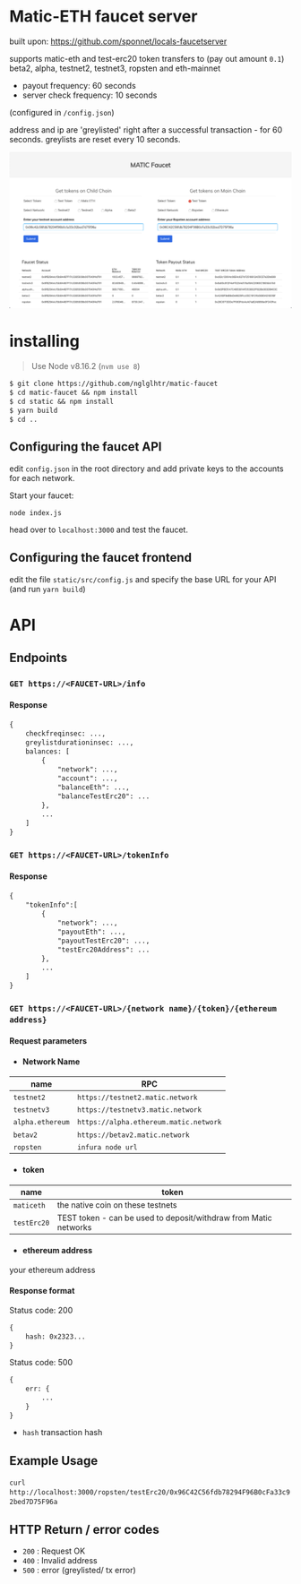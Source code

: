 # Matic-ETH faucet server

built upon: https://github.com/sponnet/locals-faucetserver

supports matic-eth and test-erc20 token transfers to (pay out amount `0.1`) beta2, alpha, testnet2, testnet3, ropsten and eth-mainnet

- payout frequency: 60 seconds
- server check frequency: 10 seconds

(configured in `/config.json`)

address and ip are 'greylisted' right after a successful transaction - for 60 seconds. greylists are reset every 10 seconds.

![screenshot](screen.png)

# installing

> Use Node v8.16.2 (`nvm use 8`)

```
$ git clone https://github.com/nglglhtr/matic-faucet
$ cd matic-faucet && npm install
$ cd static && npm install
$ yarn build
$ cd ..
```

## Configuring the faucet API

edit ```config.json``` in the root directory and add private keys to the accounts for each network.

Start your faucet:

```
node index.js
```
head over to `localhost:3000` and test the faucet.

## Configuring the faucet frontend

edit the file `static/src/config.js` and specify the base URL for your API (and run `yarn build`)

# API


## Endpoints

### ```GET https://<FAUCET-URL>/info```

#### Response
```
{
	checkfreqinsec: ...,
	greylistdurationinsec: ...,
	balances: [
		{
			"network": ...,
			"account": ...,
			"balanceEth": ...,
			"balanceTestErc20": ...
		},
		...
	]
}
```

### ```GET https://<FAUCET-URL>/tokenInfo```

#### Response 

```
{
	"tokenInfo":[
		{
			"network": ...,
			"payoutEth": ...,
			"payoutTestErc20": ...,
			"testErc20Address": ...
		},
		...
	]
}
```

### ```GET https://<FAUCET-URL>/{network name}/{token}/{ethereum address}```

#### Request parameters

- #### Network Name
|name|RPC|
|---|---|
|`testnet2`|`https://testnet2.matic.network`|
|`testnetv3`|`https://testnetv3.matic.network`|
|`alpha.ethereum`|`https://alpha.ethereum.matic.network`|
|`betav2`|`https://betav2.matic.network`|
|`ropsten`|`infura node url`|

- #### token
|name|token|
|---|---|
|`maticeth`|the native coin on these testnets|
|`testErc20`|TEST token - can be used to deposit/withdraw from Matic networks|


- #### ethereum address
your ethereum address


#### Response format
Status code: 200
```
{ 
	hash: 0x2323... 
}
```
Status code: 500
```
{
	err: {
		...
	}
}
```
* `hash` transaction hash 

## Example Usage

`curl http://localhost:3000/ropsten/testErc20/0x96C42C56fdb78294F96B0cFa33c92bed7D75F96a`


## HTTP Return / error codes

* `200` : Request OK
* `400` : Invalid address
* `500` : error (greylisted/ tx error)
